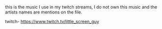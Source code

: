 this is the music I use in my twitch streams, I do not own this music and the artists names are mentions on the file.

twitch- https://www.twitch.tv/little_screen_guy
